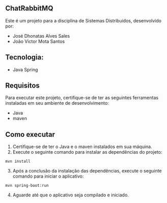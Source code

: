## ChatRabbitMQ

Este é um projeto para a disciplina de Sistemas Distribuidos, desenvolvido por: 
- José Dhonatas Alves Sales
- João Victor Mota Santos

## Tecnologia:
- Java Spring

## Requisitos
Para executar este projeto, certifique-se de ter as seguintes ferramentas instaladas em seu ambiente de desenvolvimento:
- Java
- maven

## Como executar
1. Certifique-se de ter o Java e o maven instalados em sua máquina.
2. Execute o seguinte comando para instalar as dependências do projeto:
```shell script
mvn install
```
3. Após a conclusão da instalação das dependências, execute o seguinte comando para iniciar o aplicativo:
```shell script
mvn spring-boot:run
```
4. Aguarde até que o aplicativo seja compilado e iniciado.
